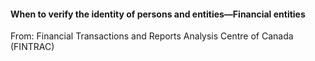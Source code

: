 #### When to verify the identity of persons and entities—Financial entities
From: Financial Transactions and Reports Analysis Centre of Canada (FINTRAC)
  
